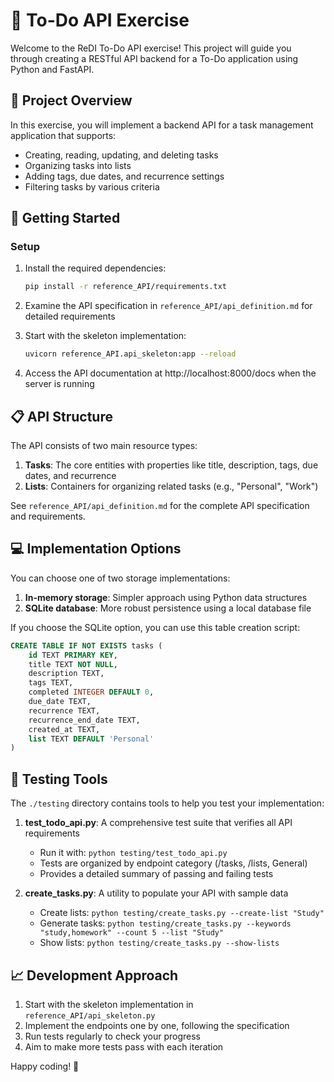 # 📝 To-Do API Exercise

Welcome to the ReDI To-Do API exercise! This project will guide you through creating a RESTful API backend for a To-Do application using Python and FastAPI.

## 🎯 Project Overview

In this exercise, you will implement a backend API for a task management application that supports:
- Creating, reading, updating, and deleting tasks
- Organizing tasks into lists
- Adding tags, due dates, and recurrence settings
- Filtering tasks by various criteria

## 🚀 Getting Started

### Setup

1. Install the required dependencies:
   ```bash
   pip install -r reference_API/requirements.txt
   ```

2. Examine the API specification in `reference_API/api_definition.md` for detailed requirements

3. Start with the skeleton implementation:
   ```bash
   uvicorn reference_API.api_skeleton:app --reload
   ```

4. Access the API documentation at http://localhost:8000/docs when the server is running

## 📋 API Structure

The API consists of two main resource types:

1. **Tasks**: The core entities with properties like title, description, tags, due dates, and recurrence
2. **Lists**: Containers for organizing related tasks (e.g., "Personal", "Work")

See `reference_API/api_definition.md` for the complete API specification and requirements.

## 💻 Implementation Options

You can choose one of two storage implementations:

1. **In-memory storage**: Simpler approach using Python data structures
2. **SQLite database**: More robust persistence using a local database file

If you choose the SQLite option, you can use this table creation script:

```sql
CREATE TABLE IF NOT EXISTS tasks (
    id TEXT PRIMARY KEY,
    title TEXT NOT NULL,
    description TEXT,
    tags TEXT,
    completed INTEGER DEFAULT 0,
    due_date TEXT,
    recurrence TEXT,
    recurrence_end_date TEXT,
    created_at TEXT,
    list TEXT DEFAULT 'Personal'
)
```

## 🧪 Testing Tools

The `./testing` directory contains tools to help you test your implementation:

1. **test_todo_api.py**: A comprehensive test suite that verifies all API requirements
   - Run it with: `python testing/test_todo_api.py`
   - Tests are organized by endpoint category (/tasks, /lists, General)
   - Provides a detailed summary of passing and failing tests

2. **create_tasks.py**: A utility to populate your API with sample data
   - Create lists: `python testing/create_tasks.py --create-list "Study"`
   - Generate tasks: `python testing/create_tasks.py --keywords "study,homework" --count 5 --list "Study"`
   - Show lists: `python testing/create_tasks.py --show-lists`

## 📈 Development Approach

1. Start with the skeleton implementation in `reference_API/api_skeleton.py`
2. Implement the endpoints one by one, following the specification
3. Run tests regularly to check your progress
4. Aim to make more tests pass with each iteration

Happy coding! 🚀